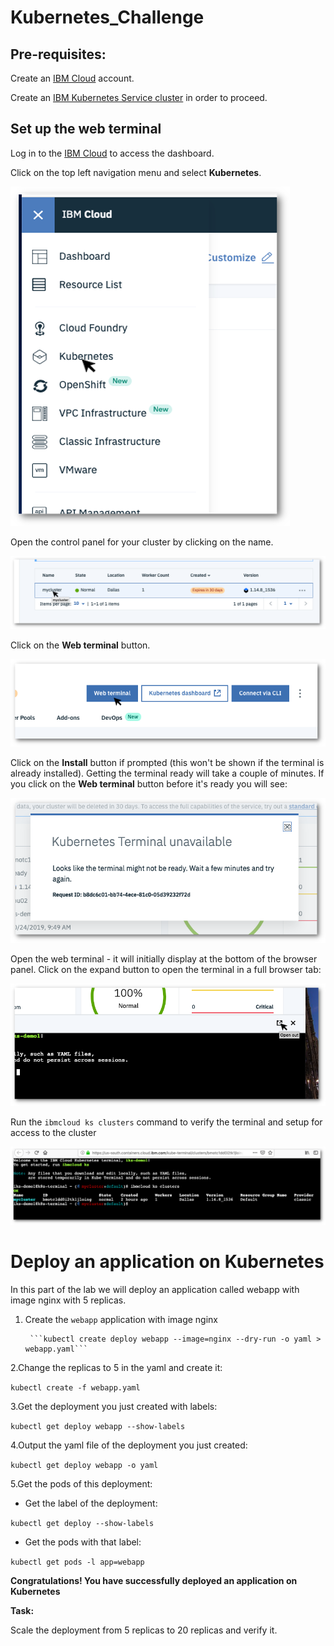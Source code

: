 # Kubernetes_Challenge

## Pre-requisites:

Create an [IBM Cloud](https://cloud.ibm.com) account.

Create an [IBM Kubernetes Service cluster](https://cloud.ibm.com/kubernetes/clusters) in order to proceed.

## Set up the web terminal

Log in to the [IBM Cloud](https://cloud.ibm.com) to access the dashboard.

Click on the top left navigation menu and select **Kubernetes**.

![Navigation Menu](images/Picture1.png)

Open the control panel for your cluster by clicking on the name.

![Open Cluster](images/opencluster.png)

Click on the **Web terminal** button.

![Open Web Terminal](images/webterminal.png)

Click on the **Install** button if prompted (this won't be shown if the terminal is already installed). Getting the terminal ready will take a couple of minutes. If you click on the **Web terminal** button before it's ready you will see:

![Kubernetes terminal unavailable ](images/terminalunavailable.png)

Open the web terminal - it will initially display at the bottom of the browser panel. Click on the expand button to open the terminal in a full browser tab:

![Expand the web terminal](images/expand.png)

Run the ```ibmcloud ks clusters``` command to verify the terminal and setup for access to the cluster

![Confirm cluster access](images/terminal.png)


# Deploy an application on Kubernetes


In this part of the lab we will deploy an application called webapp with image nginx with 5 replicas.

1. Create the `webapp` application with image nginx

        ```kubectl create deploy webapp --image=nginx --dry-run -o yaml > webapp.yaml```

2.Change the replicas to 5 in the yaml and create it:

```kubectl create -f webapp.yaml```

3.Get the deployment you just created with labels:

```kubectl get deploy webapp --show-labels```

4.Output the yaml file of the deployment you just created:

```kubectl get deploy webapp -o yaml```

5.Get the pods of this deployment:

* Get the label of the deployment:

 ```kubectl get deploy --show-labels```

* Get the pods with that label:

 ```kubectl get pods -l app=webapp```

**Congratulations! You have successfully deployed an application on Kubernetes**

**Task:**

Scale the deployment from 5 replicas to 20 replicas and verify it.
